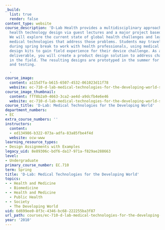 ```yaml
---
_build:
  list: true
  render: false
content_type: website
course_description: 'D-Lab Health provides a multidisciplinary approach to global
  health technology design via guest lectures and a major project based on fieldwork.
  We will explore the current state of global health challenges and learn how to design
  medical technologies that address those problems. Students may travel to Nicaragua
  during spring break to work with health professionals, using medical technology
  design kits to gain field experience for their device challenge. As a final class
  deliverable, you will create a product design solution to address challenges observed
  in the field. The resulting designs are prototyped in the summer for continued evaluation
  and testing.

  '
course_image:
  content: a115d7fa-b615-6507-4532-061023d11f78
  website: ec-710-d-lab-medical-technologies-for-the-developing-world-spring-2010
course_image_thumbnail:
  content: fff8b2a9-4663-3ca2-ae4d-a9dcfb4e6e46
  website: ec-710-d-lab-medical-technologies-for-the-developing-world-spring-2010
course_title: 'D-Lab: Medical Technologies for the Developing World'
department_numbers:
- EC
extra_course_numbers: ''
instructors:
  content:
  - ed134986-b322-073a-adfa-83a85fbe4f4d
  website: ocw-www
learning_resource_types:
- Design Assignments with Examples
legacy_uid: 8e89306c-bdf6-da17-971a-f829ae288663
level:
- Undergraduate
primary_course_number: EC.710
term: Spring
title: 'D-Lab: Medical Technologies for the Developing World'
topics:
- - Health and Medicine
  - Biomedicine
- - Health and Medicine
  - Public Health
- - Society
  - The Developing World
uid: 6d699ee0-8f3c-4346-bc68-222255ba3f87
url_path: courses/ec-710-d-lab-medical-technologies-for-the-developing-world-spring-2010
year: '2010'
---
```


